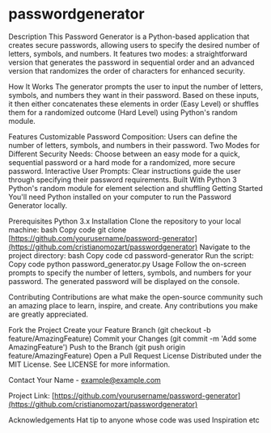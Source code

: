 # passwordgenerator

Description
This Password Generator is a Python-based application that creates secure passwords, allowing users to specify the desired number of letters, symbols, and numbers. It features two modes: a straightforward version that generates the password in sequential order and an advanced version that randomizes the order of characters for enhanced security.

How It Works
The generator prompts the user to input the number of letters, symbols, and numbers they want in their password. Based on these inputs, it then either concatenates these elements in order (Easy Level) or shuffles them for a randomized outcome (Hard Level) using Python's random module.

Features
Customizable Password Composition: Users can define the number of letters, symbols, and numbers in their password.
Two Modes for Different Security Needs: Choose between an easy mode for a quick, sequential password or a hard mode for a randomized, more secure password.
Interactive User Prompts: Clear instructions guide the user through specifying their password requirements.
Built With
Python 3
Python's random module for element selection and shuffling
Getting Started
You'll need Python installed on your computer to run the Password Generator locally.

Prerequisites
Python 3.x
Installation
Clone the repository to your local machine:
bash
Copy code
git clone [https://github.com/yourusername/password-generator](https://github.com/cristianomozart/passwordgenerator)
Navigate to the project directory:
bash
Copy code
cd password-generator
Run the script:
Copy code
python password_generator.py
Usage
Follow the on-screen prompts to specify the number of letters, symbols, and numbers for your password. The generated password will be displayed on the console.

Contributing
Contributions are what make the open-source community such an amazing place to learn, inspire, and create. Any contributions you make are greatly appreciated.

Fork the Project
Create your Feature Branch (git checkout -b feature/AmazingFeature)
Commit your Changes (git commit -m 'Add some AmazingFeature')
Push to the Branch (git push origin feature/AmazingFeature)
Open a Pull Request
License
Distributed under the MIT License. See LICENSE for more information.

Contact
Your Name - [example@example.com](https://github.com/cristianomozart)

Project Link: [https://github.com/yourusername/password-generator](https://github.com/cristianomozart/passwordgenerator)

Acknowledgements
Hat tip to anyone whose code was used
Inspiration
etc
